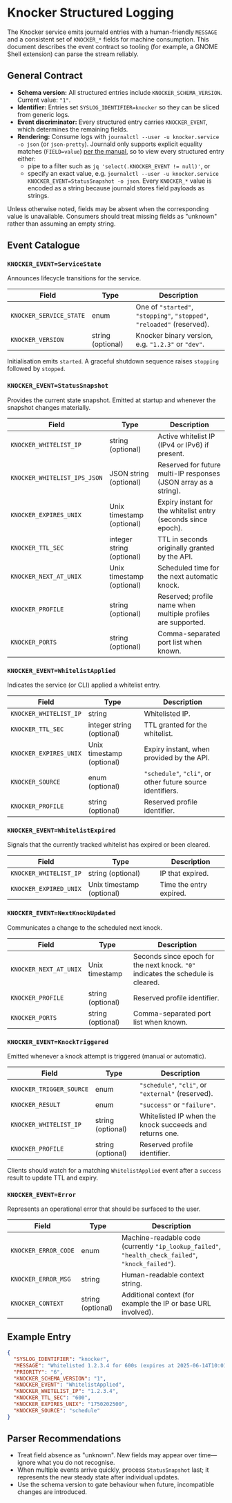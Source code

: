 # Knocker Structured Logging

The Knocker service emits journald entries with a human-friendly `MESSAGE` and a consistent set of `KNOCKER_*` fields for machine consumption. This document describes the event contract so tooling (for example, a GNOME Shell extension) can parse the stream reliably.

## General Contract

- **Schema version:** All structured entries include `KNOCKER_SCHEMA_VERSION`. Current value: `"1"`.
- **Identifier:** Entries set `SYSLOG_IDENTIFIER=knocker` so they can be sliced from generic logs.
- **Event discriminator:** Every structured entry carries `KNOCKER_EVENT`, which determines the remaining fields.
- **Rendering:** Consume logs with `journalctl --user -u knocker.service -o json` (or `json-pretty`). Journald only supports explicit equality matches (`FIELD=value`) [per the manual](https://www.freedesktop.org/software/systemd/man/latest/journalctl.html), so to view every structured entry either:
  - pipe to a filter such as `jq 'select(.KNOCKER_EVENT != null)'`, or
  - specify an exact value, e.g. `journalctl --user -u knocker.service KNOCKER_EVENT=StatusSnapshot -o json`.
  Every `KNOCKER_*` value is encoded as a string because journald stores field payloads as strings.

Unless otherwise noted, fields may be absent when the corresponding value is unavailable. Consumers should treat missing fields as "unknown" rather than assuming an empty string.

## Event Catalogue

### `KNOCKER_EVENT=ServiceState`

Announces lifecycle transitions for the service.

| Field | Type | Description |
| --- | --- | --- |
| `KNOCKER_SERVICE_STATE` | enum | One of `"started"`, `"stopping"`, `"stopped"`, `"reloaded"` (reserved). |
| `KNOCKER_VERSION` | string (optional) | Knocker binary version, e.g. `"1.2.3"` or `"dev"`. |

Initialisation emits `started`. A graceful shutdown sequence raises `stopping` followed by `stopped`.

### `KNOCKER_EVENT=StatusSnapshot`

Provides the current state snapshot. Emitted at startup and whenever the snapshot changes materially.

| Field | Type | Description |
| --- | --- | --- |
| `KNOCKER_WHITELIST_IP` | string (optional) | Active whitelist IP (IPv4 or IPv6) if present. |
| `KNOCKER_WHITELIST_IPS_JSON` | JSON string (optional) | Reserved for future multi-IP responses (JSON array as a string). |
| `KNOCKER_EXPIRES_UNIX` | Unix timestamp (optional) | Expiry instant for the whitelist entry (seconds since epoch). |
| `KNOCKER_TTL_SEC` | integer string (optional) | TTL in seconds originally granted by the API. |
| `KNOCKER_NEXT_AT_UNIX` | Unix timestamp (optional) | Scheduled time for the next automatic knock. |
| `KNOCKER_PROFILE` | string (optional) | Reserved; profile name when multiple profiles are supported. |
| `KNOCKER_PORTS` | string (optional) | Comma-separated port list when known. |

### `KNOCKER_EVENT=WhitelistApplied`

Indicates the service (or CLI) applied a whitelist entry.

| Field | Type | Description |
| --- | --- | --- |
| `KNOCKER_WHITELIST_IP` | string | Whitelisted IP. |
| `KNOCKER_TTL_SEC` | integer string (optional) | TTL granted for the whitelist. |
| `KNOCKER_EXPIRES_UNIX` | Unix timestamp (optional) | Expiry instant, when provided by the API. |
| `KNOCKER_SOURCE` | enum (optional) | `"schedule"`, `"cli"`, or other future source identifiers. |
| `KNOCKER_PROFILE` | string (optional) | Reserved profile identifier. |

### `KNOCKER_EVENT=WhitelistExpired`

Signals that the currently tracked whitelist has expired or been cleared.

| Field | Type | Description |
| --- | --- | --- |
| `KNOCKER_WHITELIST_IP` | string (optional) | IP that expired. |
| `KNOCKER_EXPIRED_UNIX` | Unix timestamp (optional) | Time the entry expired. |

### `KNOCKER_EVENT=NextKnockUpdated`

Communicates a change to the scheduled next knock.

| Field | Type | Description |
| --- | --- | --- |
| `KNOCKER_NEXT_AT_UNIX` | Unix timestamp | Seconds since epoch for the next knock. `"0"` indicates the schedule is cleared. |
| `KNOCKER_PROFILE` | string (optional) | Reserved profile identifier. |
| `KNOCKER_PORTS` | string (optional) | Comma-separated port list when known. |

### `KNOCKER_EVENT=KnockTriggered`

Emitted whenever a knock attempt is triggered (manual or automatic).

| Field | Type | Description |
| --- | --- | --- |
| `KNOCKER_TRIGGER_SOURCE` | enum | `"schedule"`, `"cli"`, or `"external"` (reserved). |
| `KNOCKER_RESULT` | enum | `"success"` or `"failure"`. |
| `KNOCKER_WHITELIST_IP` | string (optional) | Whitelisted IP when the knock succeeds and returns one. |
| `KNOCKER_PROFILE` | string (optional) | Reserved profile identifier. |

Clients should watch for a matching `WhitelistApplied` event after a `success` result to update TTL and expiry.

### `KNOCKER_EVENT=Error`

Represents an operational error that should be surfaced to the user.

| Field | Type | Description |
| --- | --- | --- |
| `KNOCKER_ERROR_CODE` | enum | Machine-readable code (currently `"ip_lookup_failed"`, `"health_check_failed"`, `"knock_failed"`). |
| `KNOCKER_ERROR_MSG` | string | Human-readable context string. |
| `KNOCKER_CONTEXT` | string (optional) | Additional context (for example the IP or base URL involved). |

## Example Entry

```json
{
  "SYSLOG_IDENTIFIER": "knocker",
  "MESSAGE": "Whitelisted 1.2.3.4 for 600s (expires at 2025-06-14T10:01:40Z)",
  "PRIORITY": "6",
  "KNOCKER_SCHEMA_VERSION": "1",
  "KNOCKER_EVENT": "WhitelistApplied",
  "KNOCKER_WHITELIST_IP": "1.2.3.4",
  "KNOCKER_TTL_SEC": "600",
  "KNOCKER_EXPIRES_UNIX": "1750202500",
  "KNOCKER_SOURCE": "schedule"
}
```

## Parser Recommendations

- Treat field absence as "unknown". New fields may appear over time—ignore what you do not recognise.
- When multiple events arrive quickly, process `StatusSnapshot` last; it represents the new steady state after individual updates.
- Use the schema version to gate behaviour when future, incompatible changes are introduced.
